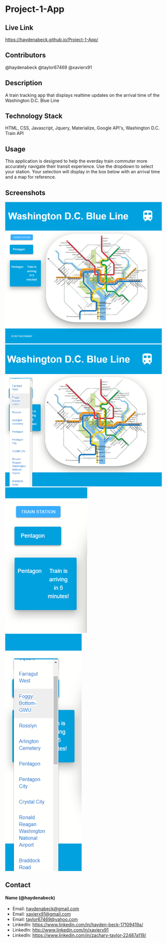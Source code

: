 # Project-1-App


## Live Link
https://haydenabeck.github.io/Project-1-App/

## Contributors 
@haydenabeck
@taylor67469
@xavierx91

## Description
A train tracking app that displays realtime updates on the arrival time of the Washington D.C. Blue Line

## Technology Stack 
HTML, CSS, Javascript, Jquery, Materialize, Google API's, Washington D.C. Train API 

## Usage
This application is designed to help the everday train commuter more accurately navigate their transit experience. Use the dropdown to select your station. Your selection will display in the box below with an arrival time and a map for reference.


## Screenshots
<img src=".\assets\Screenshot (21).png" alt=""/>
<img src=".\assets\Screenshot (23).png" alt=""/>
<img src=".\assets\Screenshot (24).png" alt=""/>
<img src=".\assets\Screenshot (25).png" alt=""/>

## Contact 
#### Name (@haydenabeck)
* Email: [haydenabeck@gmail.com](haydenabeck@gmail.com)
* Email: [xavierx91@gmail.com](xavierx91@gmail.com)
* Email: [taylor67469@yahoo.com](taylor67469@yahoo.com)
* LinkedIn: https://www.linkedin.com/in/hayden-beck-17109419a/
* LinkedIn: http://www.linkedin.com/in/xavierx91
* LinkedIn: https://www.linkedin.com/in/zachary-taylor-22487a119/
